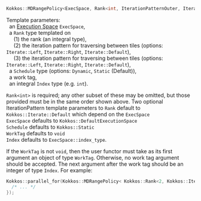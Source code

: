 ```cpp
Kokkos::MDRangePolicy<ExecSpace, Rank<int, IterationPatternOuter, IterationPatternInner>, Schedule, WorkTag, Index>
```
Template parameters:  
  &nbsp;&nbsp;an [Execution Space](Execution-Space-API) `ExecSpace`,  
  &nbsp;&nbsp;a `Rank` type templated on  
  &nbsp;&nbsp;&nbsp;&nbsp;  (1) the rank (an integral type),  
  &nbsp;&nbsp;&nbsp;&nbsp;  (2) the iteration pattern for traversing between tiles (options: `Iterate::Left`, `Iterate::Right`, `Iterate::Default`),  
  &nbsp;&nbsp;&nbsp;&nbsp;  (3) the iteration pattern for traversing between tiles (options: `Iterate::Left`, `Iterate::Right`, `Iterate::Default`),  
  &nbsp;&nbsp;a `Schedule` type (options: `Dynamic`, `Static` (Default)),  
  &nbsp;&nbsp;a work tag,  
  &nbsp;&nbsp;an integral `Index` type (e.g. `int`).  

`Rank<int>` is required; any other subset of these may be omitted, but those provided must be in the same order shown above. Two optional IterationPattern template parameters to `Rank` default to `Kokkos::Iterate::Default` which depend on the `ExecSpace`  
`ExecSpace` defaults to `Kokkos::DefaultExecutionSpace`  
`Schedule` defaults to `Kokkos::Static`  
`WorkTag` defaults to `void`  
`Index` defaults to `ExecSpace::index_type`.  

If the `WorkTag` is not `void`, then the user functor must take as its first argument an object of type `WorkTag`.  Otherwise, no work tag argument should be accepted. The next argument after the work tag should be an integer of type `Index`. For example:
```cpp
Kokkos::parallel_for(Kokkos::MDRangePolicy< Kokkos::Rank<2, Kokkos::IterateRight, Kokkos::IterateRight>, int>( {{range_begin_0, range_begin_1}}, {{range_end_0, range_end_1}} ), KOKKOS_LAMBDA(const int& i, const int& j) {
  /* ... */
});
```
